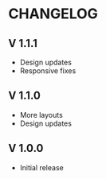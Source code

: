 CHANGELOG
=========

V 1.1.1
-------
 - Design updates
 - Responsive fixes

V 1.1.0
-------
 - More layouts
 - Design updates

V 1.0.0
-------
 - Initial release